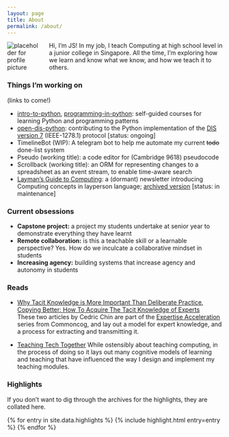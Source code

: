 ```yaml
---
layout: page
title: About
permalink: /about/
---
```


<div style="display: flex; align-items: flex-start;">
    <img src="https://placehold.co/100x100" alt="placeholder for profile picture" style="margin-right: 20px;">
    <div>
        Hi, I’m JS! In my job, I teach Computing at high school level in a junior college in Singapore. All the time, I’m exploring how we learn and know what we know, and how we teach it to others.
    </div>
</div>

### Things I’m working on

(links to come!)

- [intro-to-python](https://github.com/nyjc-computing/intro-to-python), [programming-in-python](https://github.com/nyjc-computing/programming-in-python): self-guided courses for learning Python and programming patterns
- [open-dis-python](https://github.com/open-dis/open-dis-python): contributing to the Python implementation of the [DIS version 7](https://en.wikipedia.org/wiki/Distributed_Interactive_Simulation) (IEEE-1278.1) protocol [status: ongoing]
- TimelineBot (WIP): A telegram bot to help me automate my current ~~todo~~ done-list system
- Pseudo (working title): a code editor for (Cambridge 9618) pseudocode
- Scrollback (working title): an ORM for representing changes to a spreadsheet as an event stream, to enable time-aware search
- [Layman’s Guide to Computing](https://buttondown.com/laymansguide): a (dormant) newsletter introducing Computing concepts in layperson language; [archived version](/laymansguide/) [status: in maintenance]

### Current obsessions

- **Capstone project:** a project my students undertake at senior year to demonstrate everything they have learnt
- **Remote collaboration:** is this a teachable skill or a learnable perspective? Yes. How do we inculcate a collaborative mindset in students
- **Increasing agency:** building systems that increase agency and autonomy in students

### Reads

- [Why Tacit Knowledge is More Important Than Deliberate Practice](https://commoncog.com/tacit-knowledge-is-a-real-thing/), [Copying Better: How To Acquire The Tacit Knowledge of Experts](https://commoncog.com/how-to-learn-tacit-knowledge/)  
These two articles by Cedric Chin are part of the [Expertise Acceleration](https://commoncog.com/expertise/) series from Commoncog, and lay out a model for expert knowledge, and a process for extracting and transmitting it.

- [Teaching Tech Together](https://teachtogether.tech/en/index.html)
  While ostensibly about teaching computing, in the process of doing so it lays out many cognitive models of learning and teaching that have influenced the way I design and implement my teaching modules.

### Highlights

If you don’t want to dig through the archives for the highlights, they are collated here.

{% for entry in site.data.highlights %}
{% include highlight.html entry=entry %}
{% endfor %}
